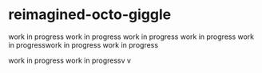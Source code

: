 # reimagined-octo-giggle



work in progress
work in progress
work in progress
work in progress
work in progresswork in progress
work in progress

work in progress
work in progressv
v
